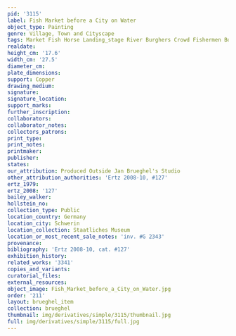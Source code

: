 ```yaml
---
pid: '3115'
label: Fish Market before a City on Water
object_type: Painting
genre: Village, Town and Cityscape
tags: Market Fish Horse Landing_stage River Burghers Crowd Fishermen Boat
realdate: 
height_cm: '17.6'
width_cm: '27.5'
diameter_cm: 
plate_dimensions: 
support: Copper
drawing_medium: 
signature: 
signature_location: 
support_marks: 
further_inscription: 
collaborators: 
collaborator_notes: 
collectors_patrons: 
print_type: 
print_notes: 
printmaker: 
publisher: 
states: 
our_attribution: Produced Outside Jan Brueghel's Studio
other_attribution_authorities: 'Ertz 2008-10, #127'
ertz_1979: 
ertz_2008: '127'
bailey_walker: 
hollstein_no: 
collection_type: Public
location_country: Germany
location_city: Schwerin
location_collection: Staatliches Museum
location_or_most_recent_sale_notes: 'inv. #G 2343'
provenance: 
bibliography: 'Ertz 2008-10, cat. #127'
exhibition_history: 
related_works: '3341'
copies_and_variants: 
curatorial_files: 
external_resources: 
object_image: Fish_Market_before_a_City_on_Water.jpg
order: '211'
layout: brueghel_item
collection: brueghel
thumbnail: img/derivatives/simple/3115/thumbnail.jpg
full: img/derivatives/simple/3115/full.jpg
---
```

